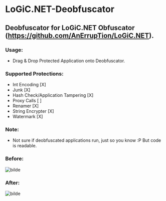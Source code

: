 # LoGiC.NET-Deobfuscator
## Deobfuscator for LoGiC.NET Obfuscator (https://github.com/AnErrupTion/LoGiC.NET).

### Usage:
- Drag & Drop Protected Application onto Deobfuscator.

### Supported Protections:
- Int Encoding [X]
- Junk [X]
- Hash Check/Application Tampering [X]
- Proxy Calls [ ]
- Renamer [X]
- String Encrypter [X]
- Watermark [X]

### Note:
- Not sure if deobfuscated applications run, just so you know :P But code is readable.

### Before:
![bilde](https://user-images.githubusercontent.com/60292167/120045361-1c324b80-c010-11eb-8a39-f34e6559568f.png)

### After:
![bilde](https://user-images.githubusercontent.com/60292167/120045377-27857700-c010-11eb-92d7-aa2b3569cd7e.png)
